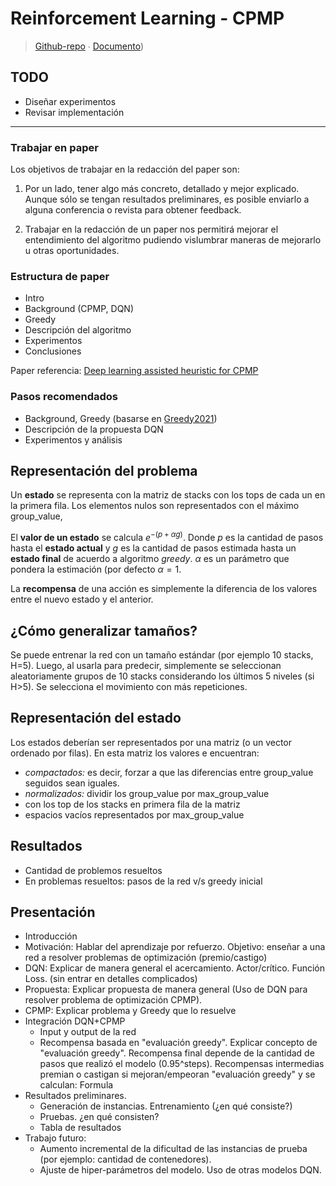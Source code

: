 Reinforcement Learning - CPMP
==
> [Github-repo](https://github.com/Nyuku/CPMP-AI)  ∙ [Documento](https://docs.google.com/document/d/1FXGGseUqAwt7Xq0Ag-YquqwVLDhlQN-MSzf-r6vqV1I/edit))

TODO
---

- Diseñar experimentos
- Revisar implementación

----

### Trabajar en paper

Los objetivos de trabajar en la redacción del paper son:
1. Por un lado, tener algo más concreto, detallado y mejor explicado. Aunque sólo se tengan resultados preliminares, es posible enviarlo a alguna conferencia o revista para obtener feedback.

2. Trabajar en la redacción de un paper nos permitirá mejorar el entendimiento del algoritmo pudiendo vislumbrar maneras de mejorarlo u otras oportunidades.

### Estructura de paper

- Intro
- Background (CPMP, DQN)
- Greedy
- Descripción del algoritmo
- Experimentos
- Conclusiones

Paper referencia: [Deep learning assisted heuristic for CPMP](https://drive.google.com/file/d/1Ih_89cW38mUQYSc_YjrQXOjtKqTgw4KJ/view?usp=sharing)
	
### Pasos recomendados

- Background, Greedy  (basarse en [Greedy2021](https://www.overleaf.com/read/vfmzmfmbvqpt))
- Descripción de la propuesta DQN
- Experimentos y análisis



Representación del problema
---

Un **estado** se representa con la matriz de stacks con los tops de cada un en la primera fila. Los elementos nulos son representados con el máximo group_value,

El **valor de un estado** se calcula $e^{-(p+\alpha g)}$.
Donde $p$ es la cantidad de pasos hasta el **estado actual** y $g$ es la cantidad de pasos estimada hasta un **estado final** de acuerdo a algoritmo *greedy*. $\alpha$ es un parámetro que pondera la estimación (por defecto $\alpha=1$.

La **recompensa** de una acción es simplemente la diferencia de los valores entre el nuevo estado y el anterior.


¿Cómo generalizar tamaños?
--

Se puede entrenar la red con un tamaño estándar (por ejemplo 10 stacks, H=5). Luego, al usarla para predecir, simplemente se seleccionan aleatoriamente grupos de 10 stacks considerando los últimos 5 niveles (si H>5). Se selecciona el movimiento con más repeticiones.

Representación del estado
--
Los estados deberían ser representados por una matriz (o un vector ordenado por filas). En esta matriz los valores e encuentran:
* *compactados:* es decir, forzar a que las diferencias entre group_value seguidos sean iguales.
* *normalizados:* dividir los group_value por max_group_value
* con los top de los stacks en primera fila de la matriz
* espacios vacíos representados por max_group_value

Resultados
---
* Cantidad de problemos resueltos
* En problemas resueltos: pasos de la red v/s greedy inicial


Presentación
---

* Introducción
* Motivación: Hablar del aprendizaje por refuerzo. Objetivo: enseñar a una red a resolver problemas de optimización (premio/castigo)
* DQN: Explicar de manera general el acercamiento. Actor/crítico. Función Loss. (sin entrar en detalles complicados)
* Propuesta: Explicar propuesta de manera general (Uso de DQN para resolver problema de optimización CPMP).
* CPMP: Explicar problema y Greedy que lo resuelve
* Integración DQN+CPMP
	* Input y output de la red
	* Recompensa basada en "evaluación greedy". Explicar concepto de "evaluación greedy". Recompensa final depende de la cantidad de pasos que realizó el modelo (0.95^steps). Recompensas intermedias premian o castigan si mejoran/empeoran "evaluación greedy" y se calculan: Formula
* Resultados preliminares. 
	* Generación de instancias. Entrenamiento (¿en qué consiste?)
	* Pruebas. ¿en qué consisten?
	* Tabla de resultados
* Trabajo futuro: 
	* Aumento incremental de la dificultad de las instancias de prueba (por ejemplo: cantidad de contenedores).
	* Ajuste de hiper-parámetros del modelo. Uso de otras modelos DQN.
<!--stackedit_data:
eyJoaXN0b3J5IjpbLTIwOTU1MDIxNTMsLTg5MTUzOTI0XX0=
-->